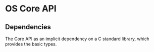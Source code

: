 # OS Core API

## Dependencies

The Core API as an implicit dependency on a C standard library, which provides
the basic types.
